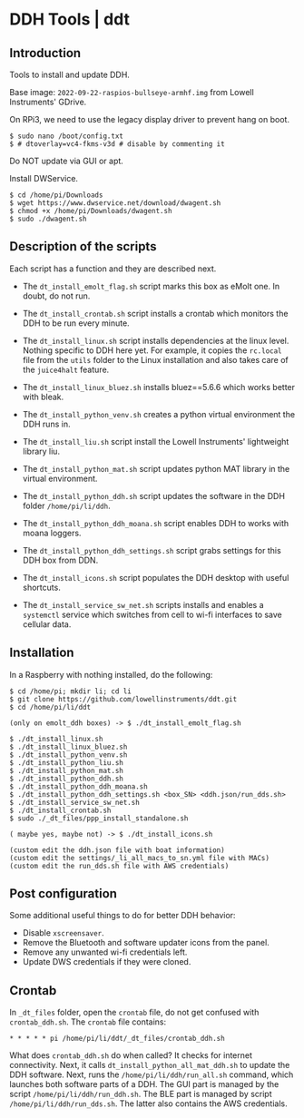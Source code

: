 # DDH Tools | ddt



## Introduction

Tools to install and update DDH.

Base image: ```2022-09-22-raspios-bullseye-armhf.img``` from Lowell Instruments' GDrive.

On RPi3, we need to use the legacy display driver to prevent hang on boot.

```console
$ sudo nano /boot/config.txt
$ # dtoverlay=vc4-fkms-v3d # disable by commenting it
```

Do NOT update via GUI or apt.

Install DWService.

```console
$ cd /home/pi/Downloads
$ wget https://www.dwservice.net/download/dwagent.sh
$ chmod +x /home/pi/Downloads/dwagent.sh
$ sudo ./dwagent.sh
```



## Description of the scripts

Each script has a function and they are described next.


- The ``dt_install_emolt_flag.sh`` script marks this box as eMolt one. In doubt, do not run.

- The ``dt_install_crontab.sh`` script installs a crontab which monitors the DDH to be run every minute.

- The ``dt_install_linux.sh`` script installs dependencies at the linux level. 
Nothing specific to DDH here yet. 
For example, it copies the ``rc.local`` file from the ``utils`` folder to the
Linux installation and also takes care of the ``juice4halt`` feature.

- The ``dt_install_linux_bluez.sh`` installs bluez==5.6.6 which works better with bleak.

- The ``dt_install_python_venv.sh`` creates a python virtual environment the DDH runs in.

- The ``dt_install_liu.sh`` script install the Lowell Instruments' lightweight library liu.

- The ``dt_install_python_mat.sh`` script updates python MAT library in the virtual environment.

- The ``dt_install_python_ddh.sh`` script updates the software in the DDH folder ``/home/pi/li/ddh``.

- The ``dt_install_python_ddh_moana.sh`` script enables DDH to works with moana loggers.

- The ``dt_install_python_ddh_settings.sh`` script grabs settings for this DDH box from DDN.

- The ``dt_install_icons.sh`` script populates the DDH desktop with useful shortcuts.

- The ``dt_install_service_sw_net.sh`` scripts installs and enables a ``systemctl`` service which switches
from cell to wi-fi interfaces to save cellular data.

 

## Installation

In a Raspberry with nothing installed, do the following:

```console
$ cd /home/pi; mkdir li; cd li
$ git clone https://github.com/lowellinstruments/ddt.git
$ cd /home/pi/li/ddt

(only on emolt_ddh boxes) -> $ ./dt_install_emolt_flag.sh

$ ./dt_install_linux.sh
$ ./dt_install_linux_bluez.sh
$ ./dt_install_python_venv.sh
$ ./dt_install_python_liu.sh
$ ./dt_install_python_mat.sh
$ ./dt_install_python_ddh.sh
$ ./dt_install_python_ddh_moana.sh
$ ./dt_install_python_ddh_settings.sh <box_SN> <ddh.json/run_dds.sh>
$ ./dt_install_service_sw_net.sh
$ ./dt_install_crontab.sh
$ sudo ./_dt_files/ppp_install_standalone.sh

( maybe yes, maybe not) -> $ ./dt_install_icons.sh

(custom edit the ddh.json file with boat information)
(custom edit the settings/_li_all_macs_to_sn.yml file with MACs)
(custom edit the run_dds.sh file with AWS credentials)
```



## Post configuration

Some additional useful things to do for better DDH behavior:

- Disable ``xscreensaver``.
- Remove the Bluetooth and software updater icons from the panel.
- Remove any unwanted wi-fi credentials left.
- Update DWS credentials if they were cloned.



## Crontab

In ``_dt_files`` folder, open the ``crontab`` file, do not get confused with ``crontab_ddh.sh``.
The ``crontab`` file contains:

```
* * * * * pi /home/pi/li/ddt/_dt_files/crontab_ddh.sh
```

What does ``crontab_ddh.sh`` do when called? It checks for internet connectivity.
Next, it calls ``dt_install_python_all_mat_ddh.sh`` to update the DDH software.
Next, runs the ``/home/pi/li/ddh/run_all.sh`` command, which launches both software parts of a DDH.
The GUI part is managed by the script ``/home/pi/li/ddh/run_ddh.sh``. 
The BLE part is managed by script ``/home/pi/li/ddh/run_dds.sh``. The latter also contains the AWS credentials.


